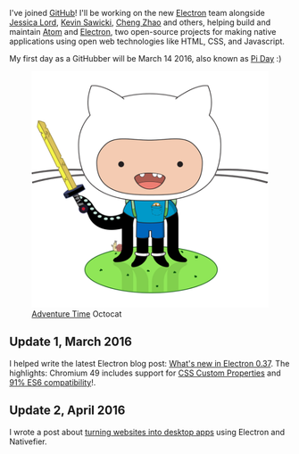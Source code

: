 <!--
title: Github
description: Where software is built
keywords: [github]
start: 2016-03-14
-->

I've joined [GitHub](https://github.com/about/team)! I'll be working on the new [Electron](http://electron.atom.io) team alongside [Jessica Lord](https://github.com/jlord), [Kevin Sawicki](https://github.com/kevinsawicki), [Cheng Zhao](https://github.com/zcbenz) and others, helping build and maintain [Atom](http://atom.io) and [Electron](http://electron.atom.io), two open-source projects for making native applications using open web technologies like HTML, CSS, and Javascript.

My first day as a GitHubber will be March 14 2016, also known as [Pi Day](https://en.wikipedia.org/wiki/Pi_Day) :)

<figure>
  <img src="/github/adventure-cat.png">
  <figcaption><a href="https://en.wikipedia.org/wiki/Adventure_Time">Adventure Time</a> Octocat
</figure>

<!--  

highlights
The Oval Office: In Collaboration We Trust
Admin access 1300+ repos (get the official count)
600 Teams
World Map of Hubbers
Dogs everywhere
Actual Pies on Pi Day
Crepes
Adventure Time Octocat
Library with invisible door to situation room
Slack channel for #parents
Kid zone
The IT Team and @missinformed
in-house video team
in-house legal team
The support app is called Halp
-->

<meta name="twitter:card" content="summary" />
<meta name="twitter:site" content="@github" />
<meta name="twitter:creator" content="@zeke" />
<meta property="og:url" content="http://zeke.sikelianos.com/github" />
<meta property="og:title" content="GitHub" />
<meta property="og:description" content="Where software is built" />
<meta property="og:image" content="http://zeke.sikelianos.com/github/adventure-cat.png" />

## Update 1, March 2016

I helped write the latest Electron blog post: [What's new in Electron 0.37](blog.atom.io/2016/03/25/electron-37.html). The highlights: Chromium 49 includes support for [CSS Custom Properties](https://googlechrome.github.io/samples/css-custom-properties/) and [91% ES6 compatibility](https://kangax.github.io/compat-table/es6/#chrome49)!.

## Update 2, April 2016

I wrote a post about [turning websites into desktop apps](/electron-nativefier) using Electron and Nativefier.
